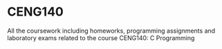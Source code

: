 # CENG140
All the coursework including homeworks, programming assignments and laboratory exams related to the course CENG140: C Programming
